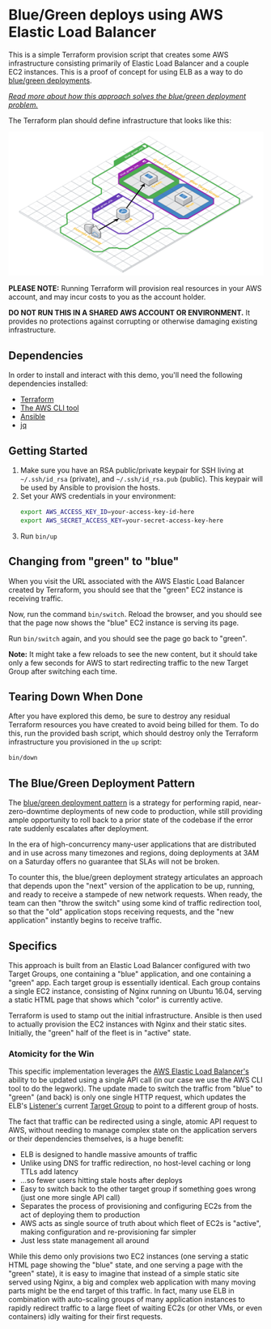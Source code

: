 # Blue/Green deploys using AWS Elastic Load Balancer

This is a simple Terraform provision script that creates some AWS infrastructure
consisting primarily of Elastic Load Balancer and a couple EC2 instances. This
is a proof of concept for using ELB as a way to do [blue/green deployments](https://martinfowler.com/bliki/BlueGreenDeployment.html).

_[Read more about how this approach solves the blue/green deployment problem.](#specifics)_

The Terraform plan should define infrastructure that looks like this:

[![Terraform plan diagram](./graph.png)](https://cloudcraft.co/view/1c585bca-0562-4b11-8281-bd948044fd92?key=cQrA7McsgrYL_ajeG7SjUw)

**PLEASE NOTE:** Running Terraform will provision real resources in your AWS
account, and may incur costs to you as the account holder.

**DO NOT RUN THIS IN A SHARED AWS ACCOUNT OR ENVIRONMENT.** It provides no
protections against corrupting or otherwise damaging existing infrastructure. 

## Dependencies

In order to install and interact with this demo, you'll need the following
dependencies installed:

- [Terraform](https://www.terraform.io/downloads.html)
- [The AWS CLI tool](https://docs.aws.amazon.com/cli/latest/userguide/installing.html)
- [Ansible](https://docs.ansible.com/ansible/latest/installation_guide/intro_installation.html)
- [jq](https://stedolan.github.io/jq/) 

## Getting Started

<ol>
<li>Make sure you have an RSA public/private keypair for SSH living at <code>~/.ssh/id_rsa</code> (private), and <code>~/.ssh/id_rsa.pub</code> (public). This keypair will be used by Ansible to provision the hosts.</li>
<li>Set your AWS credentials in your environment:

```bash
export AWS_ACCESS_KEY_ID=your-access-key-id-here
export AWS_SECRET_ACCESS_KEY=your-secret-access-key-here
```
</li>

<li>Run <code>bin/up</code></li>
</ol>

## Changing from "green" to "blue"

When you visit the URL associated with the AWS Elastic Load Balancer created by
Terraform, you should see that the "green" EC2 instance is receiving traffic.

Now, run the command `bin/switch`. Reload the browser, and you should see that
the page now shows the "blue" EC2 instance is serving its page.

Run `bin/switch` again, and you should see the page go back to "green".

**Note:** It might take a few reloads to see the new content, but it should take
only a few seconds for AWS to start redirecting traffic to the new Target Group
after switching each time.

## Tearing Down When Done

After you have explored this demo, be sure to destroy any residual Terraform
resources you have created to avoid being billed for them. To do this, run the
provided bash script, which should destroy only the Terraform infrastructure you
provisioned in the `up` script:

```bash
bin/down
``` 

## The Blue/Green Deployment Pattern

The [blue/green deployment pattern](https://martinfowler.com/bliki/BlueGreenDeployment.html)
is a strategy for performing rapid, near-zero-downtime deployments of new code
to production, while still providing ample opportunity to roll back to a prior
state of the codebase if the error rate suddenly escalates after deployment.

In the era of high-concurrency many-user applications that are distributed and
in use across many timezones and regions, doing deployments at 3AM on a Saturday
offers no guarantee that SLAs will not be broken.

To counter this, the blue/green deployment strategy articulates an approach that
depends upon the "next" version of the application to be up, running, and ready
to receive a stampede of new network requests. When ready, the team can then
"throw the switch" using some kind of traffic redirection tool, so that the "old"
application stops receiving requests, and the "new application" instantly begins
to receive traffic.

## Specifics

This approach is built from an Elastic Load Balancer configured with two Target
Groups, one containing a "blue" application, and one containing a "green" app.
Each target group is essentially identical. Each group contains a single EC2
instance, consisting of Nginx running on Ubuntu 16.04, serving a static HTML
page that shows which "color" is currently active.

Terraform is used to stamp out the initial infrastructure. Ansible is then used
to actually provision the EC2 instances with Nginx and their static sites.
Initially, the "green" half of the fleet is in "active" state.

### Atomicity for the Win

This specific implementation leverages the [AWS Elastic Load Balancer's](https://aws.amazon.com/elasticloadbalancing/features/#Details_for_Elastic_Load_Balancing_Products)
ability to be updated using a single API call (in our case we use the AWS CLI
tool to do the legwork). The update made to switch the traffic from "blue" to
"green" (and back) is only one single HTTP request, which updates the ELB's
[Listener's](https://docs.aws.amazon.com/elasticloadbalancing/latest/application/load-balancer-listeners.html)
current [Target Group](https://docs.aws.amazon.com/elasticloadbalancing/latest/application/load-balancer-target-groups.html)
to point to a different group of hosts.

The fact that traffic can be redirected using a single, atomic API request to
AWS, without needing to manage complex state on the application servers or their
dependencies themselves, is a huge benefit:
- ELB is designed to handle massive amounts of traffic
- Unlike using DNS for traffic redirection, no host-level caching or long TTLs add latency
- ...so fewer users hitting stale hosts after deploys
- Easy to switch back to the other target group if something goes wrong (just one more single API call)
- Separates the process of provisioning and configuring EC2s from the act of deploying them to production
- AWS acts as single source of truth about which fleet of EC2s is "active", making configuration and re-provisioning far simpler
- Just less state management all around

While this demo only provisions two EC2 instances (one serving a static HTML page
showing the "blue" state, and one serving a page with the "green" state), it is
easy to imagine that instead of a simple static site served using Nginx, a big
and complex web application with many moving parts might be the end target of
this traffic. In fact, many use ELB in combination with auto-scaling groups of
many application instances to rapidly redirect traffic to a large fleet of
waiting EC2s (or other VMs, or even containers) idly waiting for their first
requests. 